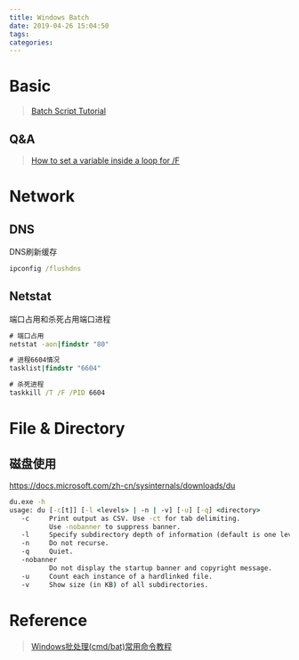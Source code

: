 ```yaml
---
title: Windows Batch
date: 2019-04-26 15:04:50
tags:
categories:
---
```


# Basic

> [Batch Script Tutorial](https://www.tutorialspoint.com/batch_script/)

## Q&A
> [How to set a variable inside a loop for /F](https://stackoverflow.com/questions/13805187/how-to-set-a-variable-inside-a-loop-for-f)

<!-- more -->

# Network

## DNS

DNS刷新缓存
```bat
ipconfig /flushdns
```
## Netstat
端口占用和杀死占用端口进程
```bat
# 端口占用
netstat -aon|findstr "80"

# 进程6604情况
tasklist|findstr "6604"

# 杀死进程
taskkill /T /F /PID 6604
```

# File & Directory

## 磁盘使用
https://docs.microsoft.com/zh-cn/sysinternals/downloads/du

```bat
du.exe -h
usage: du [-c[t]] [-l <levels> | -n | -v] [-u] [-q] <directory>
   -c     Print output as CSV. Use -ct for tab delimiting.
          Use -nobanner to suppress banner.
   -l     Specify subdirectory depth of information (default is one level).
   -n     Do not recurse.
   -q     Quiet.
   -nobanner
          Do not display the startup banner and copyright message.
   -u     Count each instance of a hardlinked file.
   -v     Show size (in KB) of all subdirectories.
```

# Reference

> [Windows批处理(cmd/bat)常用命令教程](https://www.cnblogs.com/xpwi/p/9626959.html)